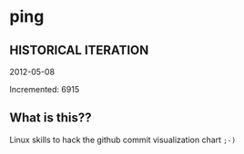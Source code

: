 # ping

## HISTORICAL ITERATION
2012-05-08

Incremented: 6915

## What is this?? 
Linux skills to hack the github commit visualization chart `;-)`
